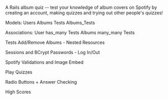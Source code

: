 A Rails album quiz -- test your knowledge of album covers on Spotify by creating an account, making quizzes and trying out other people's quizzes!

Models: 
Users
Albums
Tests
Albums_Tests

Associations:
User has_many Tests
Albums many_many Tests

Tests Add/Remove Albums - Nested Resources

Sessions and BCrypt Passwords - Log In/Out

Spotify Validations and Image Embed

Play Quizzes

Radio Buttons + Answer Checking

High Scores
